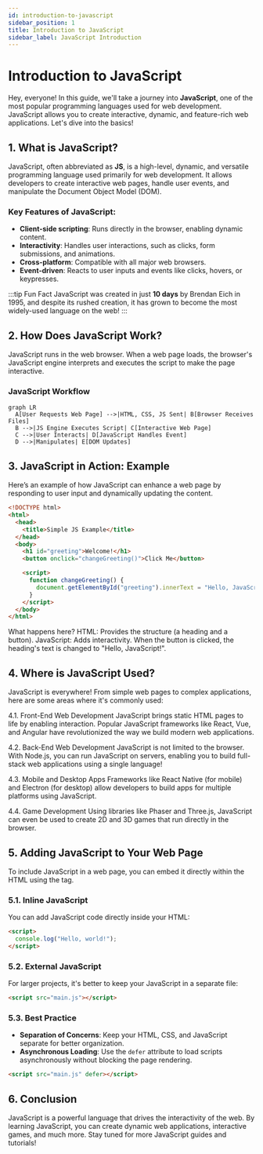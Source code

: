 ```yaml
---
id: introduction-to-javascript
sidebar_position: 1
title: Introduction to JavaScript
sidebar_label: JavaScript Introduction
---
```


# Introduction to JavaScript

Hey, everyone! In this guide, we'll take a journey into **JavaScript**, one of the most popular programming languages used for web development. JavaScript allows you to create interactive, dynamic, and feature-rich web applications. Let's dive into the basics!

<AdsComponent />

## 1. What is JavaScript?

JavaScript, often abbreviated as **JS**, is a high-level, dynamic, and versatile programming language used primarily for web development. It allows developers to create interactive web pages, handle user events, and manipulate the Document Object Model (DOM).

### Key Features of JavaScript:

- **Client-side scripting**: Runs directly in the browser, enabling dynamic content.
- **Interactivity**: Handles user interactions, such as clicks, form submissions, and animations.
- **Cross-platform**: Compatible with all major web browsers.
- **Event-driven**: Reacts to user inputs and events like clicks, hovers, or keypresses.

:::tip Fun Fact
JavaScript was created in just **10 days** by Brendan Eich in 1995, and despite its rushed creation, it has grown to become the most widely-used language on the web!
:::

<Ads />

## 2. How Does JavaScript Work?

JavaScript runs in the web browser. When a web page loads, the browser's JavaScript engine interprets and executes the script to make the page interactive.

### JavaScript Workflow

```mermaid
graph LR
  A[User Requests Web Page] -->|HTML, CSS, JS Sent| B[Browser Receives Files]
  B -->|JS Engine Executes Script| C[Interactive Web Page]
  C -->|User Interacts| D[JavaScript Handles Event]
  D -->|Manipulates| E[DOM Updates]
```


## 3. JavaScript in Action: Example
Here’s an example of how JavaScript can enhance a web page by responding to user input and dynamically updating the content.


```html
<!DOCTYPE html>
<html>
  <head>
    <title>Simple JS Example</title>
  </head>
  <body>
    <h1 id="greeting">Welcome!</h1>
    <button onclick="changeGreeting()">Click Me</button>

    <script>
      function changeGreeting() {
        document.getElementById("greeting").innerText = "Hello, JavaScript!";
      }
    </script>
  </body>
</html>
```
What happens here?
HTML: Provides the structure (a heading and a button).
JavaScript: Adds interactivity. When the button is clicked, the heading's text is changed to "Hello, JavaScript!".

<AdsComponent />

## 4. Where is JavaScript Used?
JavaScript is everywhere! From simple web pages to complex applications, here are some areas where it's commonly used:

4.1. Front-End Web Development
JavaScript brings static HTML pages to life by enabling interaction. Popular JavaScript frameworks like React, Vue, and Angular have revolutionized the way we build modern web applications.

4.2. Back-End Web Development
JavaScript is not limited to the browser. With Node.js, you can run JavaScript on servers, enabling you to build full-stack web applications using a single language!

4.3. Mobile and Desktop Apps
Frameworks like React Native (for mobile) and Electron (for desktop) allow developers to build apps for multiple platforms using JavaScript.

4.4. Game Development
Using libraries like Phaser and Three.js, JavaScript can even be used to create 2D and 3D games that run directly in the browser.

## 5. Adding JavaScript to Your Web Page

To include JavaScript in a web page, you can embed it directly within the HTML using the  tag.

### 5.1. Inline JavaScript
You can add JavaScript code directly inside your HTML:

```html
<script>
  console.log("Hello, world!");
</script>
```

### 5.2. External JavaScript
For larger projects, it's better to keep your JavaScript in a separate file:
```html
<script src="main.js"></script>
```

### 5.3. Best Practice

- **Separation of Concerns**: Keep your HTML, CSS, and JavaScript separate for better organization.
- **Asynchronous Loading**: Use the `defer` attribute to load scripts asynchronously without blocking the page rendering.

```html
<script src="main.js" defer></script>
```

## 6. Conclusion

JavaScript is a powerful language that drives the interactivity of the web. By learning JavaScript, you can create dynamic web applications, interactive games, and much more. Stay tuned for more JavaScript guides and tutorials!
